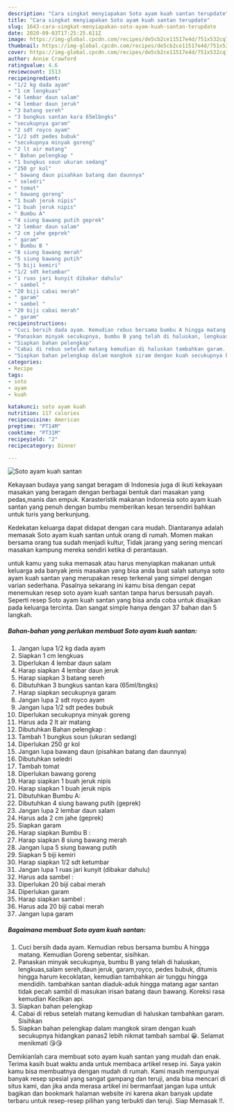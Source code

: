 ```yaml
---
description: "Cara singkat menyiapakan Soto ayam kuah santan terupdate"
title: "Cara singkat menyiapakan Soto ayam kuah santan terupdate"
slug: 1643-cara-singkat-menyiapakan-soto-ayam-kuah-santan-terupdate
date: 2020-09-03T17:25:25.611Z
image: https://img-global.cpcdn.com/recipes/de5cb2ce11517e4d/751x532cq70/soto-ayam-kuah-santan-foto-resep-utama.jpg
thumbnail: https://img-global.cpcdn.com/recipes/de5cb2ce11517e4d/751x532cq70/soto-ayam-kuah-santan-foto-resep-utama.jpg
cover: https://img-global.cpcdn.com/recipes/de5cb2ce11517e4d/751x532cq70/soto-ayam-kuah-santan-foto-resep-utama.jpg
author: Annie Crawford
ratingvalue: 4.6
reviewcount: 1513
recipeingredient:
- "1/2 kg dada ayam"
- "1 cm lengkuas"
- "4 lembar daun salam"
- "4 lembar daun jeruk"
- "3 batang sereh"
- "3 bungkus santan kara 65mlbngks"
- "secukupnya garam"
- "2 sdt royco ayam"
- "1/2 sdt pedes bubuk"
- "secukupnya minyak goreng"
- "2 lt air matang"
- " Bahan pelengkap "
- "1 bungkus soun ukuran sedang"
- "250 gr kol"
- " bawang daun pisahkan batang dan daunnya"
- " seledri"
- " tomat"
- " bawang goreng"
- "1 buah jeruk nipis"
- "1 buah jeruk nipis"
- " Bumbu A"
- "4 siung bawang putih geprek"
- "2 lembar daun salam"
- "2 cm jahe geprek"
- " garam"
- " Bumbu B "
- "8 siung bawang merah"
- "5 siung bawang putih"
- "5 biji kemiri"
- "1/2 sdt ketumbar"
- "1 ruas jari kunyit dibakar dahulu"
- " sambel "
- "20 biji cabai merah"
- " garam"
- " sambel "
- "20 biji cabai merah"
- " garam"
recipeinstructions:
- "Cuci bersih dada ayam. Kemudian rebus bersama bumbu A hingga matang. Kemudian Goreng sebentar, sisihkan."
- "Panaskan minyak secukupnya, bumbu B yang telah di haluskan, lengkuas,salam sereh,daun jeruk, garam,royco, pedes bubuk, ditumis hingga harum kecoklatan, kemudian tambahkan air tunggu hingga mendidih. tambahkan santan diaduk-aduk hingga matang agar santan tidak pecah sambil di masukan irisan batang daun bawang. Koreksi rasa kemudian Kecilkan api."
- "Siapkan bahan pelengkap"
- "Cabai di rebus setelah matang kemudian di haluskan tambahkan garam. Sisihkan"
- "Siapkan bahan pelengkap dalam mangkok siram dengan kuah secukupnya hidangkan panas2 lebih nikmat tambah sambal 😀. Selamat menikmati 😘😘"
categories:
- Recipe
tags:
- soto
- ayam
- kuah

katakunci: soto ayam kuah 
nutrition: 117 calories
recipecuisine: American
preptime: "PT14M"
cooktime: "PT31M"
recipeyield: "2"
recipecategory: Dinner

---
```



![Soto ayam kuah santan](https://img-global.cpcdn.com/recipes/de5cb2ce11517e4d/751x532cq70/soto-ayam-kuah-santan-foto-resep-utama.jpg)

Kekayaan budaya yang sangat beragam di Indonesia juga di ikuti kekayaan masakan yang beragam dengan berbagai bentuk dari masakan yang pedas,manis dan empuk. Karasteristik makanan Indonesia soto ayam kuah santan yang penuh dengan bumbu memberikan kesan tersendiri bahkan untuk turis yang berkunjung.




Kedekatan keluarga dapat didapat dengan cara mudah. Diantaranya adalah memasak Soto ayam kuah santan untuk orang di rumah. Momen makan bersama orang tua sudah menjadi kultur, Tidak jarang yang sering mencari masakan kampung mereka sendiri ketika di perantauan.

untuk kamu yang suka memasak atau harus menyiapkan makanan untuk keluarga ada banyak jenis masakan yang bisa anda buat salah satunya soto ayam kuah santan yang merupakan resep terkenal yang simpel dengan varian sederhana. Pasalnya sekarang ini kamu bisa dengan cepat menemukan resep soto ayam kuah santan tanpa harus bersusah payah.
Seperti resep Soto ayam kuah santan yang bisa anda coba untuk disajikan pada keluarga tercinta. Dan sangat simple hanya dengan 37 bahan dan 5 langkah.


<!--inarticleads1-->

##### Bahan-bahan yang perlukan membuat Soto ayam kuah santan:

1. Jangan lupa 1/2 kg dada ayam
1. Siapkan 1 cm lengkuas
1. Diperlukan 4 lembar daun salam
1. Harap siapkan 4 lembar daun jeruk
1. Harap siapkan 3 batang sereh
1. Dibutuhkan 3 bungkus santan kara (65ml/bngks)
1. Harap siapkan secukupnya garam
1. Jangan lupa 2 sdt royco ayam
1. Jangan lupa 1/2 sdt pedes bubuk
1. Diperlukan secukupnya minyak goreng
1. Harus ada 2 lt air matang
1. Dibutuhkan  Bahan pelengkap :
1. Tambah 1 bungkus soun (ukuran sedang)
1. Diperlukan 250 gr kol
1. Jangan lupa  bawang daun (pisahkan batang dan daunnya)
1. Dibutuhkan  seledri
1. Tambah  tomat
1. Diperlukan  bawang goreng
1. Harap siapkan 1 buah jeruk nipis
1. Harap siapkan 1 buah jeruk nipis
1. Dibutuhkan  Bumbu A:
1. Dibutuhkan 4 siung bawang putih (geprek)
1. Jangan lupa 2 lembar daun salam
1. Harus ada 2 cm jahe (geprek)
1. Siapkan  garam
1. Harap siapkan  Bumbu B :
1. Harap siapkan 8 siung bawang merah
1. Jangan lupa 5 siung bawang putih
1. Siapkan 5 biji kemiri
1. Harap siapkan 1/2 sdt ketumbar
1. Jangan lupa 1 ruas jari kunyit (dibakar dahulu)
1. Harus ada  sambel :
1. Diperlukan 20 biji cabai merah
1. Diperlukan  garam
1. Harap siapkan  sambel :
1. Harus ada 20 biji cabai merah
1. Jangan lupa  garam




<!--inarticleads2-->

##### Bagaimana membuat  Soto ayam kuah santan:

1. Cuci bersih dada ayam. Kemudian rebus bersama bumbu A hingga matang. Kemudian Goreng sebentar, sisihkan.
1. Panaskan minyak secukupnya, bumbu B yang telah di haluskan, lengkuas,salam sereh,daun jeruk, garam,royco, pedes bubuk, ditumis hingga harum kecoklatan, kemudian tambahkan air tunggu hingga mendidih. tambahkan santan diaduk-aduk hingga matang agar santan tidak pecah sambil di masukan irisan batang daun bawang. Koreksi rasa kemudian Kecilkan api.
1. Siapkan bahan pelengkap
1. Cabai di rebus setelah matang kemudian di haluskan tambahkan garam. Sisihkan
1. Siapkan bahan pelengkap dalam mangkok siram dengan kuah secukupnya hidangkan panas2 lebih nikmat tambah sambal 😀. Selamat menikmati 😘😘




Demikianlah cara membuat soto ayam kuah santan yang mudah dan enak. Terima kasih buat waktu anda untuk membaca artikel resep ini. Saya yakin kamu bisa membuatnya dengan mudah di rumah. Kami masih mempunyai banyak resep spesial yang sangat gampang dan teruji, anda bisa mencari di situs kami, dan jika anda merasa artikel ini bermanfaat jangan lupa untuk bagikan dan bookmark halaman website ini karena akan banyak update terbaru untuk resep-resep pilihan yang terbukti dan teruji. Siap Memasak !!. 
